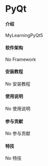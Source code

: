# PyQt

#### 介绍
MyLearningPyQt5

#### 软件架构
No Framework


#### 安装教程

No 安装教程

#### 使用说明

No 使用说明

#### 参与贡献

No 参与贡献


#### 特技

No 特技
